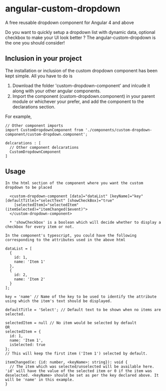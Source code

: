 # angular-custom-dropdown
A free reusable dropdown component for Angular 4 and above

Do you want to quickly setup a dropdown list with dynamic data, optional checkbox to make your UI look better ? The angular-custom-dropdown is the one you should consider! 

## Inclusion in your project

The installation or inclusion of the custom dropdown component has been kept simple. All you have to do is
1. Download the folder 'custom-dropdown-component' and inlcude it along with your other angular components.
2. Import the component (custom-dropdown.component) in your parent module or whichever your prefer, and add the component to the declarations section.

For example,
```
// Other component imports
import CustomDropdownComponent from './components/custom-dropdown-component/custom-dropdown.component';

delcarations : [
  // Other component delcarations
  CustomDropdownComponent
]
```

## Usage

```
In the html section of the component where you want the custom dropdown to be placed

  <custom-dropdown-component [data]="dataList" [keyName]="key" [defaultTitle]="selectText" [showCheckBox]="true"
    [selectedItem]="selectedItem" (itemSelected)="itemChanged($event)">
  </custom-dropdown-component>
  
  * 'showCheckbox' is a boolean which will decide whether to display a checkbox for every item or not.
  
In the component's typescript, you could have the following corresponding to the attributes used in the above html

dataList = [
  {
    id: 1,
    name: 'Item 1'
  },
  {
    id: 2,
    name: 'Item 2'
  }
];

key = 'name' // Name of the key to be used to identify the attribute using which the item's text should be displayed.

defaultTitle = 'Select'; // Default text to be shown when no items are selected.

selectedItem = null // No item would be selected by default
OR
selectedItem = {
  id: 1,
  name: 'Item 1',
  isSelected: true
};
// This will keep the first item ('Item 1') selected by default.

itemChanged(e: {id: number, <keyName>: string}): void {
  // The item which was selected/unselected will be available here. 'id' will have the value of the selected item or 0 if the item was deselected. <keyName> should be set as per the key declared above. It will be 'name' in this example.
}

```
